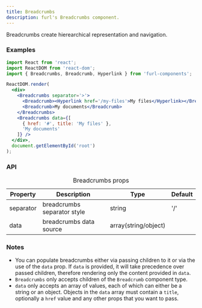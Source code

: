 ```yaml
---
title: Breadcrumbs
description: furl's Breadcrumbs component.
---
```


Breadcrumbs create hierearchical representation and navigation.

### Examples

<breadcrumbexamples></breadcrumbexamples>

```jsx
import React from 'react';
import ReactDOM from 'react-dom';
import { Breadcrumbs, Breadcrumb, Hyperlink } from 'furl-components';

ReactDOM.render(
  <div>
    <Breadcrumbs separator='>'>
      <Breadcrumb><Hyperlink href='/my-files'>My files</Hyperlink></Breadcrumb>
      <Breadcrumb>My documents</Breadcrumb>
    </Breadcrumbs>
    <Breadcrumbs data={[
      { href: '#', title: 'My files' },
      'My documents'
    ]} />
  </div>, 
  document.getElementById('root')
);
```

### API

<table>
  <caption>Breadcrumbs props</caption>
  <thead>
    <tr>
      <th>Property</th>
      <th colspan="3">Description</th>
      <th>Type</th>
      <th>Default</th>
    </tr>
  </thead>
  <tbody>
    <tr>
      <td class="font-c">separator</td>
      <td colspan="3">breadcrumbs separator style</td>
      <td>string</td>
      <td class='font-c'>'/'</td>
    </tr>
    <tr>
      <td class="font-c">data</td>
      <td colspan="3">breadcrumbs data source</td>
      <td>array(string/object)</td>
      <td class='font-c'></td>
    </tr>
  </tbody>
</table>

### Notes

* You can populate breadcrumbs either via passing children to it or via the use of the `data` prop. If `data` is provided, it will take precedence over passed children, therefore rendering only the content provided in `data`.
* `Breadcrumbs` only accepts children of the `Breadcrumb` component type.
* `data` only accepts an array of values, each of which can either be a string or an object. Objects in the `data` array must contain a `title`, optionally a `href` value and any other props that you want to pass.
